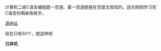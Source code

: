 计算机二级C语言编程题一百道。着一百道题是在百度文库找的，适合刚刚学习完C语言的萌新练练手。


[源地址](https://wenku.baidu.com/view/8213758fbceb19e8b8f6bacb.html)

现在只有50个，就这样吧

**已弃坑**
